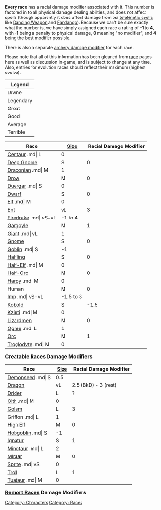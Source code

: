 **Every race** has a racial damage modifier associated with it. This
number is factored in to all physical damage dealing abilities, and does
not affect spells (though apparently it does affect damage from psi
[telekinetic
spells](:Category:_Telekinetic_Skills_And_Spells.md "wikilink") like
[Dancing Weapon](Dancing_Weapon "wikilink") and
[Fandango](Fandango "wikilink")). Because we can't be sure exactly what
the number is, we have simply assigned each race a rating of **-1** to
**4**, with **-1** being a penalty to physical damage, **0** meaning "no
modifier", and **4** being the best modifier possible.

There is also a separate [archery damage
modifier](Racial_Archery_Modifier.md "wikilink") for each race.

Please note that all of this information has been gleaned from
[race](:Category:_Races.md "wikilink") pages here as well as discussion
in-game, and is subject to change at any time. Also, entries for
evolution races should reflect their maximum (highest evolve).

| Legend    |
|-----------|
| Divine    |
| Legendary |
| Great     |
| Good      |
| Average   |
| Terrible  |

| Race                                          |  [Size](Racial_Size.md "wikilink") |  Racial Damage Modifier |
|-----------------------------------------------|------------------------------------|-------------------------|
| [Centaur](Centaur "wikilink") .md\| L         | 0                                  |                         |
| [Deep Gnome](Deep_Gnome "wikilink")           | S                                  | 0                       |
| [Draconian](Draconian "wikilink") .md\| M     | 1                                  |                         |
| [Drow](Drow "wikilink")                       | M                                  | 0                       |
| [Duergar](Duergar "wikilink") .md\| S         | 0                                  |                         |
| [Dwarf](Dwarf "wikilink")                     | S                                  | 0                       |
| [Elf](Elf "wikilink") .md\| M                 | 0                                  |                         |
| [Ent](Ent "wikilink")                         | vL                                 | 3                       |
| [Firedrake](Firedrake "wikilink") .md\| vS-vL | -1 to 4                            |                         |
| [Gargoyle](Gargoyle "wikilink")               | M                                  | 1                       |
| [Giant](Giant "wikilink") .md\| vL            | 1                                  |                         |
| [Gnome](Gnome "wikilink")                     | S                                  | 0                       |
| [Goblin](Goblin "wikilink") .md\| S           | -1                                 |                         |
| [Halfling](Halfling "wikilink")               | S                                  | 0                       |
| [Half-Elf](Half-Elf "wikilink") .md\| M       | 0                                  |                         |
| [Half-Orc](Half-Orc "wikilink")               | M                                  | 0                       |
| [Harpy](Harpy "wikilink") .md\| M             | 0                                  |                         |
| [Human](Human "wikilink")                     | M                                  | 0                       |
| [Imp](Imp "wikilink") .md\| vS-vL             | -1.5 to 3                          |                         |
| [Kobold](Kobold "wikilink")                   | S                                  | -1.5                    |
| [Kzinti](Kzinti "wikilink") .md\| M           | 0                                  |                         |
| [Lizardmen](Lizardmen "wikilink")             | M                                  | 0                       |
| [Ogres](Ogres "wikilink") .md\| L             | 1                                  |                         |
| [Orc](Orc "wikilink")                         | M                                  | 1                       |
| [Troglodyte](Troglodyte "wikilink") .md\| M   | 0                                  |                         |

<big>**[Creatable Races](:Category:_Creatable_Races.md "wikilink")
Damage Modifiers**</big>

<div style="clear: both;">
</div>

  

| Race                                      |  [Size](Racial_Size.md "wikilink") |  Racial Damage Modifier |
|-------------------------------------------|------------------------------------|-------------------------|
| [Demonseed](Demonseed "wikilink") .md\| S | 0.5                                |                         |
| [Dragon](Dragon "wikilink")               | vL                                 | 2.5 (BkD) - 3 (rest)    |
| [Drider](Driders.md "wikilink")           | L                                  | ?                       |
| [Gith](Gith "wikilink") .md\| M           | 0                                  |                         |
| [Golem](Golem "wikilink")                 | L                                  | 3                       |
| [Griffon](Griffon "wikilink") .md\| L     | 1                                  |                         |
| [High Elf](High_Elf "wikilink")           | M                                  | 0                       |
| [Hobgoblin](Hobgoblin "wikilink") .md\| S | -1                                 |                         |
| [Ignatur](Ignatur "wikilink")             | S                                  | 1                       |
| [Minotaur](Minotaur "wikilink") .md\| L   | 2                                  |                         |
| [Miraar](Miraar "wikilink")               | M                                  | 0                       |
| [Sprite](Sprite "wikilink") .md\| vS      | 0                                  |                         |
| [Troll](Troll "wikilink")                 | L                                  | 1                       |
| [Tuataur](Tuataur "wikilink") .md\| M     | 0                                  |                         |

<big>**[Remort Races](:Category:_Remort_Races "wikilink") Damage
Modifiers**</big>

[Category: Characters](Category:_Characters "wikilink") [Category:
Races](Category:_Races "wikilink")
